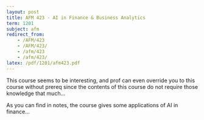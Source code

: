 ```yaml
---
layout: post
title: AFM 423 - AI in Finance & Business Analytics
term: 1201
subject: afm
redirect_from:
    - /AFM/423
    - /AFM/423/
    - /afm/423
    - /afm/423/
latex: /pdf/1201/afm423.pdf
---
```




This course seems to be interesting, and prof can even override you to this course without prereq since
the contents of this course do not require those knowledge that much...

As you can find in notes, the course gives some applications of AI in finance...

